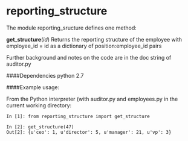 reporting_structure
===================

The module reporting_sructure defines one method:

**get_structure**(*id*)
Returns the reporting structure of the employee with employee_id = id
as a dictionary of position:employee_id pairs

Further background and notes on the code are in the doc string of auditor.py

####Dependencies
python 2.7

####Example usage:

From the Python interpreter (with auditor.py and employees.py in the current working directory:

```
In [1]: from reporting_structure import get_structure

In [2]: get_structure(47)
Out[2]: {u'ceo': 1, u'director': 5, u'manager': 21, u'vp': 3}
```

